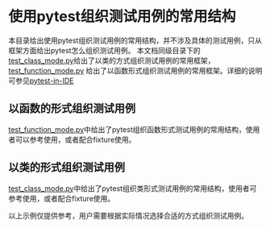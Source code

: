 # 使用pytest组织测试用例的常用结构  
本目录给出使用pytest组织测试用例的常用结构，并不涉及具体的测试用例，只从框架方面给出pytest怎么组织测试用例。
本文档同级目录下的[test_class_mode.py](test_class_mode.py)给出了以类的方式组织测试用例的常用框架，[test_function_mode.py](test_function_mode.py)
给出了以函数形式组织测试用例的常用框架。详细的说明可参见[pytest-in-IDE](../../docs/advannce-topiccs/WeAutomator-IDE/pytest-in-IDE.py)
 ## 以函数的形式组织测试用例  
 [test_function_mode.py](test_function_mode.py)中给出了pytest组织函数形式测试用例的常用结构，使用者可以参考使用，或者配合fixture使用。  
 ## 以类的形式组织测试用例  
 [test_class_mode.py](test_class_mode.py)中给出了pytest组织类形式测试用例的常用结构，使用者可参考使用，或者配合fixture使用。  

 以上示例仅提供参考，用户需要根据实际情况选择合适的方式组织测试用例。  

